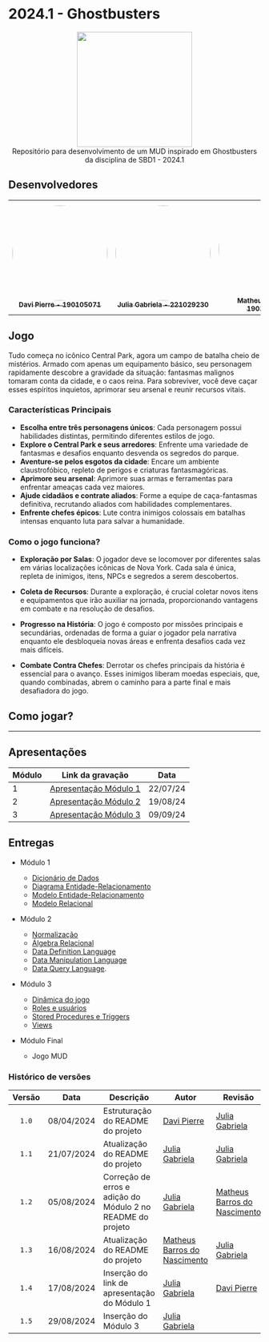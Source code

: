 # 2024.1 - Ghostbusters

<div align="center"> <img src="https://www.hatchwise.com/wp-content/uploads/2023/03/Ghostbusters-Logo-700x394-1.png.webp" height="230" width="auto"/> </div>

<div align="center">Repositório para desenvolvimento de um MUD inspirado em Ghostbusters da disciplina de SBD1 - 2024.1</div>

## Desenvolvedores
<div align = "center">
<table>
  <tr>
    <td align="center"><a href="https://github.com/DaviPierre"><img style="border-radius: 50%;" src="https://github.com/DaviPierre.png" width="190;" alt=""/><br /><sub><b>Davi Pierre - 190105071</b></sub></a><br /><a href="Link git" title="Rocketseat"></a></td>
    <td align="center"><a href="https://github.com/JuliaGabP"><img style="border-radius: 50%;" src="https://github.com/JuliaGabP.png" width="190;" alt=""/><br /><sub><b>Julia Gabriela - 221029230</b></sub></a><br /><a href="Link git" title="Rocketseat"></a></td>
    <td align="center"><a href="https://github.com/Ninja-Haiyai"><img style="border-radius: 50%;" src="https://github.com/Ninja-Haiyai.png" width="190;" alt=""/><br /><sub><b>Matheus Barros - 190126515</b></sub></a><br /><a href="Link git" title="Rocketseat"></a></td>

  </tr>
</table>

</div>



## Jogo

Tudo começa no icônico Central Park, agora um campo de batalha cheio de mistérios. Armado com apenas um equipamento básico, seu personagem rapidamente descobre a gravidade da situação: fantasmas malignos tomaram conta da cidade, e o caos reina. Para sobreviver, você deve caçar esses espíritos inquietos, aprimorar seu arsenal e reunir recursos vitais. 

### Características Principais

- **Escolha entre três personagens únicos**: Cada personagem possui habilidades distintas, permitindo diferentes estilos de jogo.
- **Explore o Central Park e seus arredores**: Enfrente uma variedade de fantasmas e desafios enquanto desvenda os segredos do parque.
- **Aventure-se pelos esgotos da cidade**: Encare um ambiente claustrofóbico, repleto de perigos e criaturas fantasmagóricas.
- **Aprimore seu arsenal**: Aprimore suas armas e ferramentas para enfrentar ameaças cada vez maiores.
- **Ajude cidadãos e contrate aliados**: Forme a equipe de caça-fantasmas definitiva, recrutando aliados com habilidades complementares.
- **Enfrente chefes épicos**: Lute contra inimigos colossais em batalhas intensas enquanto luta para salvar a humanidade.


### Como o jogo funciona?

- **Exploração por Salas**: O jogador deve se locomover por diferentes salas em várias localizações icônicas de Nova York. Cada sala é única, repleta de inimigos, itens, NPCs e segredos a serem descobertos.

- **Coleta de Recursos**: Durante a exploração, é crucial coletar novos itens e equipamentos que irão auxiliar na jornada, proporcionando vantagens em combate e na resolução de desafios.

- **Progresso na História**: O jogo é composto por missões principais e secundárias, ordenadas de forma a guiar o jogador pela narrativa enquanto ele desbloqueia novas áreas e enfrenta desafios cada vez mais difíceis.

- **Combate Contra Chefes**: Derrotar os chefes principais da história é essencial para o avanço. Esses inimigos liberam moedas especiais, que, quando combinadas, abrem o caminho para a parte final e mais desafiadora do jogo.




## Como jogar?

---

## Apresentações

| Módulo | Link da gravação                                                                                    | Data       |
| ------ | --------------------------------------------------------------------------------------------------- | ---------- |
| 1      | [Apresentação Módulo 1](https://youtu.be/zVROjzIRNXc)| 22/07/24 |
| 2      | [Apresentação Módulo 2](https://youtu.be/BYEsC3oOVlQ?si=m11cwRNtUazqXamk)| 19/08/24 |
| 3      | [Apresentação Módulo 3]()| 09/09/24 |

## Entregas

- Módulo 1

  - [Dicionário de Dados](https://github.com/SBD1/2024-1---Ghost-Busters/blob/main/docs/Modulo1/DD.md)
  - [Diagrama Entidade-Relacionamento](https://github.com/SBD1/2024-1---Ghost-Busters/blob/main/docs/Modulo1/DER.md)
  - [Modelo Entidade-Relacionamento](https://github.com/SBD1/2024-1---Ghost-Busters/blob/main/docs/Modulo1/MER.md)
  - [Modelo Relacional](https://github.com/SBD1/2024-1---Ghost-Busters/blob/main/docs/Modulo1/MREL.md)

- Módulo 2

  - [Normalização](https://github.com/SBD1/2024-1---Ghost-Busters/tree/main/docs/Modulo2/Normalizacao)
  - [Álgebra Relacional](https://github.com/SBD1/2024-1---Ghost-Busters/blob/main/docs/Modulo2/ALGEBRA_RELACIONAL.md)
  - [Data Definition Language](https://github.com/SBD1/2024-1---Ghost-Busters/blob/main/docs/Modulo2/DDL.sql)
  - [Data Manipulation Language](https://github.com/SBD1/2024-1---Ghost-Busters/blob/main/docs/Modulo2/DML.sql)
  - [Data Query Language](https://github.com/SBD1/2024-1---Ghost-Busters/blob/main/docs/Modulo2/DQL.sql).
 
- Módulo 3

  - [Dinâmica do jogo](https://github.com/SBD1/2024-1---Ghost-Busters/blob/main/docs/Modulo3/dinamica_do_jogo.md)
  - [Roles e usuários](https://github.com/SBD1/2024-1---Ghost-Busters/blob/main/docs/Modulo3/roles_usuarios.md)
  - [Stored Procedures e Triggers](https://github.com/SBD1/2024-1---Ghost-Busters/blob/main/docs/Modulo3/stored_procedures_triggers_views.sql)
  - [Views](https://github.com/SBD1/2024-1---Ghost-Busters/blob/main/docs/Modulo3/views.sql)

- Módulo Final
  - Jogo MUD

### Histórico de versões

| Versão |    Data    | Descrição                                      | Autor                                               | Revisão                                                      |
| :----: | :--------: | ---------------------------------------------- | --------------------------------------------------- | ------------------------------------------------------------ |
| `1.0`  | 08/04/2024 | Estruturação do README do projeto| [Davi Pierre](https://github.com/DaviPierre) |[Julia Gabriela](https://github.com/JuliaGabP)|
| `1.1`  | 21/07/2024 | Atualização do README do projeto| [Julia Gabriela](https://github.com/JuliaGabP) |[Julia Gabriela](https://github.com/JuliaGabP)|
| `1.2`  | 05/08/2024 | Correção de erros e adição do Módulo 2 no README do projeto| [Julia Gabriela](https://github.com/JuliaGabP) |[Matheus Barros do Nascimento](https://github.com/Ninja-Haiyai)|
| `1.3`  | 16/08/2024 | Atualização do README do projeto|[Matheus Barros do Nascimento](https://github.com/Ninja-Haiyai)| [Julia Gabriela](https://github.com/JuliaGabP)|
| `1.4`  | 17/08/2024 | Inserção do link de apresentação do Módulo 1 |[Julia Gabriela](https://github.com/JuliaGabP)|[Davi Pierre](https://github.com/DaviPierre)|
| `1.5`  | 29/08/2024 | Inserção do Módulo 3| [Julia Gabriela](https://github.com/JuliaGabP) |
